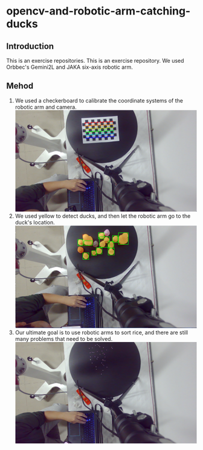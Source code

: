 # opencv-and-robotic-arm-catching-ducks

## Introduction
This is an exercise repositories. This is an exercise repository. We used Orbbec's Gemini2L and JAKA six-axis robotic arm. 
## Mehod
1. We used a checkerboard to calibrate the coordinate systems of the robotic arm and camera.![](Chessboard.png)
2. We used yellow to detect ducks, and then let the robotic arm go to the duck's location.
![](duck.png)
3. Our ultimate goal is to use robotic arms to sort rice, and there are still many problems that need to be solved.
![](rice.png)
